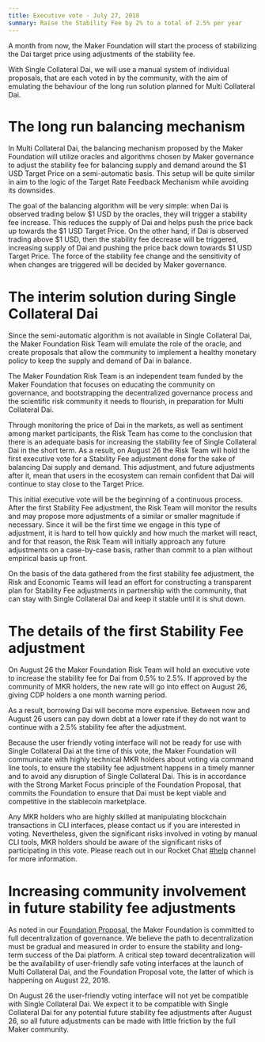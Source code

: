 ```yaml
---
title: Executive vote - July 27, 2018
summary: Raise the Stability Fee by 2% to a total of 2.5% per year
---
```


A month from now, the Maker Foundation will start the process of stabilizing the Dai target price using adjustments of the stability fee.

With Single Collateral Dai, we will use a manual system of individual proposals, that are each voted in by the community, with the aim of emulating the behaviour of the long run solution planned for Multi Collateral Dai.

# The long run balancing mechanism

In Multi Collateral Dai, the balancing mechanism proposed by the Maker Foundation will utilize oracles and algorithms chosen by Maker governance to adjust the stability fee for balancing supply and demand around the \$1 USD Target Price on a semi-automatic basis. This setup will be quite similar in aim to the logic of the Target Rate Feedback Mechanism while avoiding its downsides.

The goal of the balancing algorithm will be very simple: when Dai is observed trading below $1 USD by the oracles, they will trigger a stability fee increase. This reduces the supply of Dai and helps push the price back up towards the $1 USD Target Price. On the other hand, if Dai is observed trading above $1 USD, then the stability fee decrease will be triggered, increasing supply of Dai and pushing the price back down towards $1 USD Target Price. The force of the stability fee change and the sensitivity of when changes are triggered will be decided by Maker governance.

# The interim solution during Single Collateral Dai

Since the semi-automatic algorithm is not available in Single Collateral Dai, the Maker Foundation Risk Team will emulate the role of the oracle, and create proposals that allow the community to implement a healthy monetary policy to keep the supply and demand of Dai in balance.

The Maker Foundation Risk Team is an independent team funded by the Maker Foundation that focuses on educating the community on governance, and bootstrapping the decentralized governance process and the scientific risk community it needs to flourish, in preparation for Multi Collateral Dai.

Through monitoring the price of Dai in the markets, as well as sentiment among market participants, the Risk Team has come to the conclusion that there is an adequate basis for increasing the stability fee of Single Collateral Dai in the short term. As a result, on August 26 the Risk Team will hold the first executive vote for a Stability Fee adjustment done for the sake of balancing Dai supply and demand. This adjustment, and future adjustments after it, mean that users in the ecosystem can remain confident that Dai will continue to stay close to the Target Price.

This initial executive vote will be the beginning of a continuous process. After the first Stability Fee adjustment, the Risk Team will monitor the results and may propose more adjustments of a similar or smaller magnitude if necessary. Since it will be the first time we engage in this type of adjustment, it is hard to tell how quickly and how much the market will react, and for that reason, the Risk Team will initially approach any future adjustments on a case-by-case basis, rather than commit to a plan without empirical basis up front.

On the basis of the data gathered from the first stability fee adjustment, the Risk and Economic Teams will lead an effort for constructing a transparent plan for Stability Fee adjustments in partnership with the community, that can stay with Single Collateral Dai and keep it stable until it is shut down.

# The details of the first Stability Fee adjustment

On August 26 the Maker Foundation Risk Team will hold an executive vote to increase the stability fee for Dai from 0.5% to 2.5%. If approved by the community of MKR holders, the new rate will go into effect on August 26, giving CDP holders a one month warning period.

As a result, borrowing Dai will become more expensive. Between now and August 26 users can pay down debt at a lower rate if they do not want to continue with a 2.5% stability fee after the adjustment.

Because the user friendly voting interface will not be ready for use with Single Collateral Dai at the time of this vote, the Maker Foundation will communicate with highly technical MKR holders about voting via command line tools, to ensure the stability fee adjustment happens in a timely manner and to avoid any disruption of Single Collateral Dai. This is in accordance with the Strong Market Focus principle of the Foundation Proposal, that commits the Foundation to ensure that Dai must be kept viable and competitive in the stablecoin marketplace.

Any MKR holders who are highly skilled at manipulating blockchain transactions in CLI interfaces, please contact us if you are interested in voting. Nevertheless, given the significant risks involved in voting by manual CLI tools, MKR holders should be aware of the significant risks of participating in this vote. Please reach out in our Rocket Chat [#help](https://chat.makerdao.com/channel/help) channel for more information.

# Increasing community involvement in future stability fee adjustments

As noted in our [Foundation Proposal,](https://blog.makerdao.com/foundation-proposal/) the Maker Foundation is committed to full decentralization of governance. We believe the path to decentralization must be gradual and measured in order to ensure the stability and long-term success of the Dai platform. A critical step toward decentralization will be the availability of user-friendly safe voting interfaces at the launch of Multi Collateral Dai, and the Foundation Proposal vote, the latter of which is happening on August 22, 2018.

On August 26 the user-friendly voting interface will not yet be compatible with Single Collateral Dai. We expect it to be compatible with Single Collateral Dai for any potential future stability fee adjustments after August 26, so all future adjustments can be made with little friction by the full Maker community.
